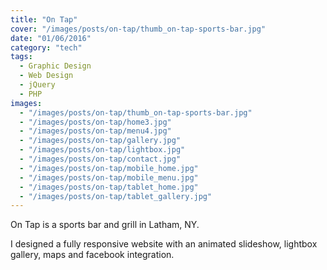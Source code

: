 ```yaml
---
title: "On Tap"
cover: "/images/posts/on-tap/thumb_on-tap-sports-bar.jpg"
date: "01/06/2016"
category: "tech"
tags:
  - Graphic Design
  - Web Design
  - jQuery
  - PHP
images:
  - "/images/posts/on-tap/thumb_on-tap-sports-bar.jpg"
  - "/images/posts/on-tap/home3.jpg"
  - "/images/posts/on-tap/menu4.jpg"
  - "/images/posts/on-tap/gallery.jpg"
  - "/images/posts/on-tap/lightbox.jpg"
  - "/images/posts/on-tap/contact.jpg"
  - "/images/posts/on-tap/mobile_home.jpg"
  - "/images/posts/on-tap/mobile_menu.jpg"
  - "/images/posts/on-tap/tablet_home.jpg"
  - "/images/posts/on-tap/tablet_gallery.jpg"
---
```


On Tap is a sports bar and grill in Latham, NY.

I designed a fully responsive website with an animated slideshow, lightbox gallery, maps and facebook integration.
